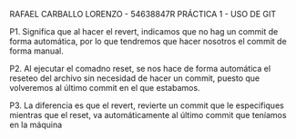 ﻿RAFAEL CARBALLO LORENZO - 54638847R
PRÁCTICA 1 - USO DE GIT

P1. Significa que al hacer el revert, indicamos que no hag
un commit de forma automática, por lo que tendremos que hacer
nosotros el commit de forma manual.

P2. Al ejecutar el comadno reset, se nos hace de forma automática
el reseteo del archivo sin necesidad de hacer un commit, puesto que 
volveremos al último commit en el que estabamos.

P3. La diferencia es que el revert, revierte un commit que le especifiques
mientras que el reset, va automáticamente al último commit  que teníamos en 
la máquina